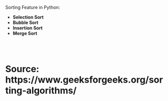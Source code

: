 Sorting Feature in Python:<br>
<ul>
  <li><b>Selection Sort</b></li>
  <li><b>Bubble Sort</b></li>
  <li><b>Insertion Sort</b></li>
  <li><b>Merge Sort</b></li>
</ul>
<br>
<br>
<h1><b>Source: https://www.geeksforgeeks.org/sorting-algorithms/ </b></h1>
